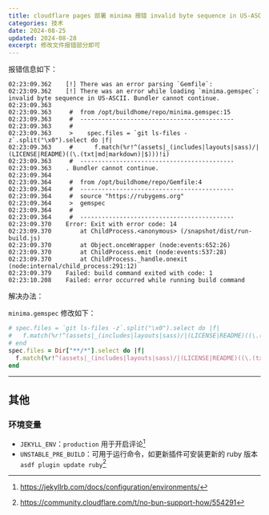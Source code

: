 ```yaml
---
title: cloudflare pages 部署 minima 报错 invalid byte sequence in US-ASCII
categories: 技术
date: 2024-08-25
updated: 2024-08-28
excerpt: 修改文件报错部分即可
---
```


报错信息如下：

```log
02:23:09.362	[!] There was an error parsing `Gemfile`: 
02:23:09.362	[!] There was an error while loading `minima.gemspec`: invalid byte sequence in US-ASCII. Bundler cannot continue.
02:23:09.363	
02:23:09.363	 #  from /opt/buildhome/repo/minima.gemspec:15
02:23:09.363	 #  -------------------------------------------
02:23:09.363	 #  
02:23:09.363	 >    spec.files = `git ls-files -z`.split("\x0").select do |f|
02:23:09.363	 #      f.match(%r!^(assets|_(includes|layouts|sass)/|(LICENSE|README)((\.(txt|md|markdown)|$)))!i)
02:23:09.363	 #  -------------------------------------------
02:23:09.363	. Bundler cannot continue.
02:23:09.364	
02:23:09.364	 #  from /opt/buildhome/repo/Gemfile:4
02:23:09.364	 #  -------------------------------------------
02:23:09.364	 #  source "https://rubygems.org"
02:23:09.364	 >  gemspec
02:23:09.364	 #  
02:23:09.364	 #  -------------------------------------------
02:23:09.370	Error: Exit with error code: 14
02:23:09.370	    at ChildProcess.<anonymous> (/snapshot/dist/run-build.js)
02:23:09.370	    at Object.onceWrapper (node:events:652:26)
02:23:09.370	    at ChildProcess.emit (node:events:537:28)
02:23:09.370	    at ChildProcess._handle.onexit (node:internal/child_process:291:12)
02:23:09.379	Failed: build command exited with code: 1
02:23:10.208	Failed: error occurred while running build command
```

解决办法：

`minima.gemspec` 修改如下：

```ruby
# spec.files = `git ls-files -z`.split("\x0").select do |f|
#   f.match(%r!^(assets|_(includes|layouts|sass)/|(LICENSE|README)((\.(txt|md|markdown)|$)))!i)
# end
spec.files = Dir["**/*"].select do |f|
  f.match(%r!^(assets|_(includes|layouts|sass)/|(LICENSE|README)((\.(txt|md|markdown)|$)))!i)
end
```

---

## 其他
### 环境变量

- `JEKYLL_ENV`：`production` 用于开启评论[^1]
- `UNSTABLE_PRE_BUILD`：可用于运行命令，如更新插件可安装更新的 ruby 版本 `asdf plugin update ruby`[^2]

[^1]: https://jekyllrb.com/docs/configuration/environments/
[^2]: https://community.cloudflare.com/t/no-bun-support-how/554291